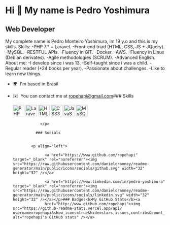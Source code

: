 Hi 👋 My name is Pedro Yoshimura
================================

Web Developer
-------------

My complete name is Pedro Monteiro Yoshimura, im 19 y.o and this is my skills. Skills: -PHP 7.\* + Laravel. -Front-end triad (HTML, CSS, JS + JQuery). -MySQL. -RESTFUL APIs. -Fluency in GIT. -Docker. -AWS. -Fluency in Linux (Debian derivates). -Agile methodologies (SCRUM). -Advanced English. About me: -I develop since i was 13. -Self-taught since i was a child. -Regular reader (+24 books per year). -Passionate about challenges. -Like to learn new things.

*   🌍  I'm based in Brasil
*   ✉️  You can contact me at [ropehapi@gmail.com](mailto:ropehapi@gmail.com)### Skills<p align="left">
                                <a href="https://www.php.net/" target="_blank" rel="noreferrer"><img src="https://raw.githubusercontent.com/danielcranney/readme-generator/main/public/icons/skills/php-colored.svg" width="36" height="36" alt="PHP" /></a>
                                <a href="https://laravel.com/" target="_blank" rel="noreferrer"><img src="https://raw.githubusercontent.com/danielcranney/readme-generator/main/public/icons/skills/laravel-colored.svg" width="36" height="36" alt="Laravel" /></a>
                                <a href="https://developer.mozilla.org/en-US/docs/Glossary/HTML5" target="_blank" rel="noreferrer"><img src="https://raw.githubusercontent.com/danielcranney/readme-generator/main/public/icons/skills/html5-colored.svg" width="36" height="36" alt="HTML5" /></a>
                                <a href="https://www.w3.org/TR/CSS/#css" target="_blank" rel="noreferrer"><img src="https://raw.githubusercontent.com/danielcranney/readme-generator/main/public/icons/skills/css3-colored.svg" width="36" height="36" alt="CSS3" /></a>
                                <a href="https://developer.mozilla.org/en-US/docs/Web/JavaScript" target="_blank" rel="noreferrer"><img src="https://raw.githubusercontent.com/danielcranney/readme-generator/main/public/icons/skills/javascript-colored.svg" width="36" height="36" alt="JavaScript" /></a>
                                <a href="https://www.mysql.com/" target="_blank" rel="noreferrer"><img src="https://raw.githubusercontent.com/danielcranney/readme-generator/main/public/icons/skills/mysql-colored.svg" width="36" height="36" alt="MySQL" /></a>
                                
                    </p>
                    
                  ### Socials
                  
                  
                <p align="left">
                          
                      <a href="https://www.github.com/ropehapi" target="_blank" rel="noreferrer"><img src="https://raw.githubusercontent.com/danielcranney/readme-generator/main/public/icons/socials/github.svg" width="32" height="32" /></a>
                          
                      <a href="https://www.linkedin.com/in/pedro-yoshimura" target="_blank" rel="noreferrer"><img src="https://raw.githubusercontent.com/danielcranney/readme-generator/main/public/icons/socials/linkedin.svg" width="32" height="32" /></a></p>### Badges<b>My GitHub Stats</b><a
                      href="http://www.github.com/ropehapi"><img src="https://github-readme-stats.vercel.app/api?username=ropehapi&show_icons=true&hide=stars,issues,contribs&count_private=true&title_color=ef4444&text_color=ffffff&icon_color=ef4444&bg_color=1c1917&hide_border=true&show_icons=true" alt="ropehapi's GitHub stats" /></a>
